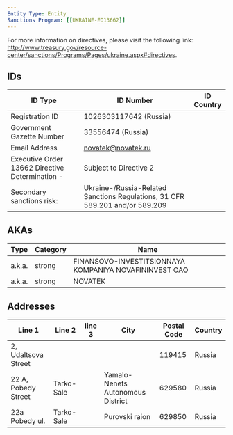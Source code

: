 ```yaml
---
Entity Type: Entity
Sanctions Program: [[UKRAINE-EO13662]]
---
```

For more information on directives, please visit the following link: http://www.treasury.gov/resource-center/sanctions/Programs/Pages/ukraine.aspx#directives.

## IDs
| ID Type | ID Number | ID Country |
|---------|-----------|------------|
| Registration ID | 1026303117642 (Russia) |  |
| Government Gazette Number | 33556474 (Russia) |  |
| Email Address | novatek@novatek.ru |  |
| Executive Order 13662 Directive Determination - | Subject to Directive 2 |  |
| Secondary sanctions risk: | Ukraine-/Russia-Related Sanctions Regulations, 31 CFR 589.201 and/or 589.209 |  |


## AKAs
| Type | Category | Name      | 
|------|----------|-----------|
| a.k.a. | strong | FINANSOVO-INVESTITSIONNAYA KOMPANIYA NOVAFININVEST OAO |
| a.k.a. | strong | NOVATEK |


## Addresses
| Line 1 | Line 2 | line 3 | City | Postal Code| Country | 
|--------|--------|--------|------|------------|---------|
| 2, Udaltsova Street |  |  |  | 119415 | Russia |
| 22 A, Pobedy Street | Tarko-Sale |  | Yamalo-Nenets Autonomous District | 629580 | Russia |
| 22a Pobedy ul. | Tarko-Sale |  | Purovski raion | 629850 | Russia |

